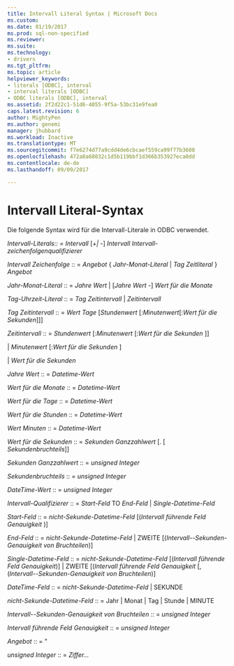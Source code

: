 ```yaml
---
title: Intervall Literal Syntax | Microsoft Docs
ms.custom: 
ms.date: 01/19/2017
ms.prod: sql-non-specified
ms.reviewer: 
ms.suite: 
ms.technology:
- drivers
ms.tgt_pltfrm: 
ms.topic: article
helpviewer_keywords:
- literals [ODBC], interval
- interval literals [ODBC]
- ODBC literals [ODBC], interval
ms.assetid: 2f2d22c1-51d6-4055-9f5a-53bc31e9fea0
caps.latest.revision: 6
author: MightyPen
ms.author: genemi
manager: jhubbard
ms.workload: Inactive
ms.translationtype: MT
ms.sourcegitcommit: f7e6274d77a9cdd4de6cbcaef559ca99f77b3608
ms.openlocfilehash: 472a8a68032c1d5b119bbf1d366b353927eca0dd
ms.contentlocale: de-de
ms.lasthandoff: 09/09/2017

---
```

# <a name="interval-literal-syntax"></a>Intervall Literal-Syntax
Die folgende Syntax wird für die Intervall-Literale in ODBC verwendet.  
  
 *Intervall-Literals:: = Intervall* [+*&#124;* -] *Intervall Intervall-zeichenfolgenqualifizierer*  
  
 *Intervall Zeichenfolge* :: = *Angebot* { *Jahr-Monat-Literal* &#124; *Tag Zeitliteral* } *Angebot*  
  
 *Jahr-Monat-Literal* :: = *Jahre Wert* &#124; [*Jahre Wert* -] *Wert für die Monate*  
  
 *Tag-Uhrzeit-Literal* :: = *Tag Zeitintervall* &#124; *Zeitintervall*  
  
 *Tag Zeitintervall* :: = *Wert Tage* [*Stundenwert* [:*Minutenwert*[:*Wert für die Sekunden*]]]  
  
 *Zeitintervall* :: = *Stundenwert* [:*Minutenwert* [:*Wert für die Sekunden* ]]  
  
 &#124; *Minutenwert* [:*Wert für die Sekunden* ]  
  
 &#124; *Wert für die Sekunden*  
  
 *Jahre Wert* :: = *Datetime-Wert*  
  
 *Wert für die Monate* :: = *Datetime-Wert*  
  
 *Wert für die Tage* :: = *Datetime-Wert*  
  
 *Wert für die Stunden* :: = *Datetime-Wert*  
  
 *Wert Minuten* :: = *Datetime-Wert*  
  
 *Wert für die Sekunden* :: = *Sekunden Ganzzahlwert* [. [ *Sekundenbruchteils*]]  
  
 *Sekunden Ganzzahlwert* :: = *unsigned Integer*  
  
 *Sekundenbruchteils* :: = *unsigned Integer*  
  
 *DateTime-Wert* :: = *unsigned Integer*  
  
 *Intervall-Qualifizierer* :: = *Start-Feld* TO *End-Feld* &#124; *Single-Datetime-Feld*  
  
 *Start-Feld* :: = *nicht-Sekunde-Datetime-Feld* [(*Intervall führende Feld Genauigkeit* )]  
  
 *End-Feld* :: = *nicht-Sekunde-Datetime-Feld* &#124; ZWEITE [(*Intervall--Sekunden-Genauigkeit von Bruchteilen*)]  
  
 *Single-Datetime-Feld* :: = *nicht-Sekunde-Datetime-Feld* [(*Intervall führende Feld Genauigkeit*)] &#124; ZWEITE [(*Intervall führende Feld Genauigkeit* [, (*Intervall--Sekunden-Genauigkeit von Bruchteilen*)]  
  
 *DateTime-Feld* :: = *nicht-Sekunde-Datetime-Feld* &#124; SEKUNDE  
  
 *nicht-Sekunde-Datetime-Feld* :: = Jahr &#124; Monat &#124; Tag &#124; Stunde &#124; MINUTE  
  
 *Intervall--Sekunden-Genauigkeit von Bruchteilen* :: = *unsigned Integer*  
  
 *Intervall führende Feld Genauigkeit* :: = *unsigned Integer*  
  
 *Angebot* :: = "  
  
 *unsigned Integer* :: = *Ziffer...*

